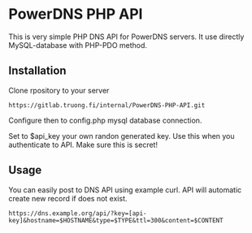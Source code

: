 # PowerDNS PHP API

This is very simple PHP DNS API for PowerDNS servers. It use directly MySQL-database with PHP-PDO method. 

## Installation

Clone rpository to your server 

```
https://gitlab.truong.fi/internal/PowerDNS-PHP-API.git
```

Configure then to config.php mysql database connection. 

Set to $api_key your own randon generated key. Use this when you authenticate to API. Make sure this is secret!

## Usage

You can easily post to DNS API using example curl. API will automatic create new record if does not exist.

```
https://dns.example.org/api/?key=[api-key]&hostname=$HOSTNAME&type=$TYPE&ttl=300&content=$CONTENT
```
